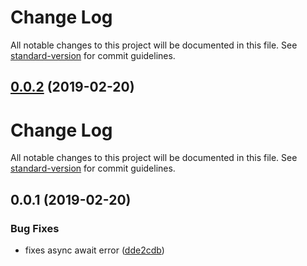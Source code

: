 # Change Log

All notable changes to this project will be documented in this file. See [standard-version](https://github.com/conventional-changelog/standard-version) for commit guidelines.

## [0.0.2](https://github.com/davidroyer/nuxt-static/compare/v0.0.1...v0.0.2) (2019-02-20)



# Change Log

All notable changes to this project will be documented in this file. See [standard-version](https://github.com/conventional-changelog/standard-version) for commit guidelines.

## 0.0.1 (2019-02-20)


### Bug Fixes

* fixes async await error ([dde2cdb](https://github.com/davidroyer/nuxt-static/commit/dde2cdb))
